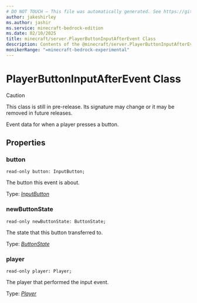 ```yaml
---
# DO NOT TOUCH — This file was automatically generated. See https://github.com/mojang/minecraftapidocsgenerator to modify descriptions, examples, etc.
author: jakeshirley
ms.author: jashir
ms.service: minecraft-bedrock-edition
ms.date: 02/10/2025
title: minecraft/server.PlayerButtonInputAfterEvent Class
description: Contents of the @minecraft/server.PlayerButtonInputAfterEvent class.
monikerRange: "=minecraft-bedrock-experimental"
---
```

# PlayerButtonInputAfterEvent Class

> [!CAUTION]
> This class is still in pre-release.  Its signature may change or it may be removed in future releases.

Event data for when a player presses a button.

## Properties

### **button**
`read-only button: InputButton;`

The button this event is about.

Type: [*InputButton*](InputButton.md)

### **newButtonState**
`read-only newButtonState: ButtonState;`

The state that this button transferred to.

Type: [*ButtonState*](ButtonState.md)

### **player**
`read-only player: Player;`

The player that performed the input event.

Type: [*Player*](Player.md)
